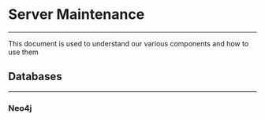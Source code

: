 # Server Maintenance
---
This document is used to understand our various components and how to use them

## Databases
---
### Neo4j
